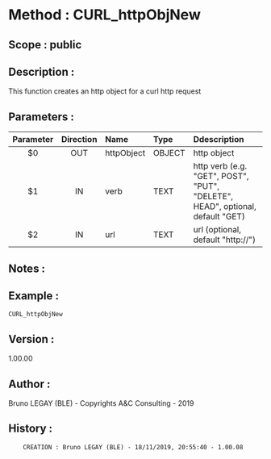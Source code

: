 ﻿# **Method :** CURL_httpObjNew## **Scope :** public## **Description :** This function creates an http object for a curl http request## **Parameters :** | Parameter | Direction | Name | Type | Ddescription | |:----:|:----:|:----|:----|:----| | $0 | OUT | httpObject | OBJECT | http object | | $1 | IN | verb | TEXT | http verb (e.g. "GET", POST", "PUT", "DELETE", HEAD", optional, default "GET) | | $2 | IN | url | TEXT | url (optional, default "http://") | ## **Notes :** ## **Example :** ```CURL_httpObjNew```## **Version :** 1.00.00## **Author :** Bruno LEGAY (BLE) - Copyrights A&C Consulting - 2019## **History :**          CREATION : Bruno LEGAY (BLE) - 18/11/2019, 20:55:40 - 1.00.08